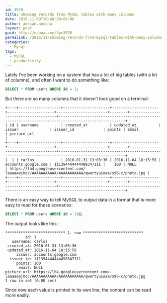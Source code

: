 ```yaml
---
id: 3970
title: Showing records from MySQL tables with many columns
date: 2016-11-09T10:48:20+00:00
author: adrian.ancona
layout: post
guid: http://ncona.com/?p=3970
permalink: /2016/11/showing-records-from-mysql-tables-with-many-columns/
categories:
  - Mysql
tags:
  - MySQL
  - productivity
---
```

Lately I&#8217;ve been working on a system that has a lot of big tables (with a lot of columns), and often I want to do something like:

```sql
SELECT * FROM users WHERE id = 1;
```

But there are so many columns that it doesn&#8217;t look good on a terminal:

```
+----+-------------------+---------------------+---------------------+---------------------+-----------------------+--------+-------------------------------------+----------------------------------------------------------------------------------------------------+
| id | username          | created_at          | updated_at          | issuer              | issuer_id             | points | email                               | picture_url                                                                                        |
+----+-------------------+---------------------+---------------------+---------------------+-----------------------+--------+-------------------------------------+----------------------------------------------------------------------------------------------------+
|  1 | carlos            | 2016-01-31 13:03:36 | 2016-11-04 18:15:56 | accounts.google.com | 111394444444498347111 |    100 | NULL                                | https://lh4.googleusercontent.com/-laaaaaajmcc/AAAAAAAAAAA/AAAAAAAAAAA/qwertyuioaa/s96-c/photo.jpg |
+----+-------------------+---------------------+---------------------+---------------------+-----------------------+--------+-------------------------------------+----------------------------------------------------------------------------------------------------+
```

<!--more-->

There is an easy way to tell MySQL to output data in a format that is more easy to read for these scenarios:

```sql
SELECT * FROM users WHERE id = 1\G;
```

The output looks like this:

```
*************************** 1. row ***************************
         id: 1
   username: carlos
 created_at: 2016-01-31 13:03:36
 updated_at: 2016-11-04 18:15:56
     issuer: accounts.google.com
  issuer_id: 111394444444498347111
     points: 100
      email: NULL
picture_url: https://lh4.googleusercontent.com/-laaaaaajmcc/AAAAAAAAAAA/AAAAAAAAAAA/qwertyuioaa/s96-c/photo.jpg
1 row in set (0.00 sec)
```

Since now each value is printed in its own line, the content can be read more easily.
